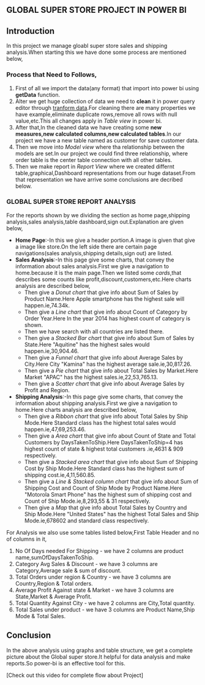 
## GLOBAL SUPER STORE PROJECT IN POWER BI

## Introduction

<p>In this project we manage gloabl super store sales and shipping analysis.When starting this we have done some process are mentioned below,</p>

### Process that Need to Follows,
<ol>
<li>First of all we import the data(any format) that import into power bi using <b>getData</b> function.</li>
<li>Alter we get huge collection of data we need to <b>clean</b> it in power query editor through <u>tranform data</u>.For cleaning there are many properties we have example,eliminate duplicate rows,remove all rows with null value,etc.This all changes apply in <i>Table view</i> in power bi.</li>
<li>After that,In the cleaned data we have creating some <b>new measures,new calculated columns,new calculated tables</b>.In our project we have a new table named as customer for save customer data.</li>
<li>Then we move into <i>Model view</i> where tha relationship between the models are set.In our project we could find three relationship, where order table is the center table connection with all other tables.</li>
<li>Then we make report in <i>Report View</i> where we created differnt table,graphical,Dashboard representations from our huge dataset.From that representation we have arrive some conclusions are decribed below.</li>
</ol>

### GLOBAL SUPER STORE REPORT ANALYSIS
<p>For the reports shown by we dividing the section as home page,shipping analysis,sales analysis,table dashboard,sign out.Explanation are given below,</p>
<UL>
  <LI><b>Home Page</b>:-In this we give a header portion.A image is given that give a image like store.On the left side there are certain page navigations(sales analysis,shipping details,sign out) are listed.</LI>
  <li><b>Sales Analysis</b>:-In this page give some charts, that convey the information about sales analysis.First we give a navigation to home.because it is the main page.Then we listed some <i>cards</i>,that describes some counts like profit,discount,customers,etc.Here charts analysis are described below,
    <ul>
   <li>Then give a <i>Donut chart</i> that give info about Sum of Sales by Product Name.Here Apple smartphone has the highest sale will happen.ie,74.34k.</li>
         <li>Then give a <i>Line chart</i> that give info about Count of Category by Order Year.Here In the year 2014 has highest count of category is shown.</li>
         <li>Then we have search with all countries are listed there.</li>
         <li>Then give a <i>Stacked Bar chart</i> that give info about Sum of Sales by State.Here "Aquitine" has the highest sales would happen.ie,30,904.46.</li>
         <li>Then give a <i>Funnel chart</i> that give info about Average Sales by City.Here City "Kamina" has the highest average sale.ie,30,817.26.</li>
         <li>Then give a <i>Pie chart</i> that give info about Total Sales by Market.Here Market "APAC" has the highest sales.ie,22,53,765.13.</li>
         <li>Then give a <i>Scatter chart</i> that give info about Average Sales by Profit and Region.</li>
         </ul>
  </li>
<li><b>Shipping Analysis</b>:-In this page give some charts, that convey the information about shipping analysis.First we give a navigation to home.Here charts analysis are described below,
 <ul>
   <li>Then give a <i>Ribbon chart</i> that give info about Total Sales by Ship Mode.Here Standard class has the highest total sales would happen.ie,47,69,253.46.</li>
          <li>Then give a <i>Area chart</i> that give info about Count of State and Total Customers by DaysTakenToShip.Here DaysTakenToShip=4 has highest count of state & highest total customers .ie,4631 & 909 respectively.</li>
   <li>Then give a <i>Stacked area chart</i> that give info about Sum of Shipping Cost by Ship Mode.Here Standard class has the highest sum of shipping cost.ie,4,11,560.85.</li>
   <li>Then give a <i>Line & Stacked column chart</i> that give info about Sum of Shipping Cost and Count of Ship Mode by Product Name.Here "Motorola Smart Phone"  has the highest sum of shipping cost and Count of Ship Mode.ie,8,293,55 & 31 respectively.</li>
   <li>Then give a <i>Map</i> that give info about Total Sales by Country and Ship Mode.Here "United States" has the highest Total Sales and Ship Mode.ie,678602 and standard class respectively.</li>

  </ul>

     
</UL>

<p>For Analysis we also use some tables listed below,First Table Header and no of columns in it,</p>
<ol>
  <li>No Of Days needed For Shipping - we have 2 columns are product name,sumOfDaysTakenToShip. </li>
    <li>Category Avg Sales & Discount  - we have 3 columns are Category,Average sale & sum of discount. </li>
    <li>Total Orders under region & Country  - we have 3 columns are Country,Region & Total orders.</li>
        <li>Average Profit Against state & Market  - we have 3 columns are State,Market & Average Profit.</li>
        <li>Total Quantity Against City  - we have 2 columns are City,Total quantity.</li>
        <li>Total Sales under product  - we have 3 columns are Product Name,Ship Mode & Total Sales.</li>


</ol>

## Conclusion

<p>In the above analysis using graphs and table structure, we get a complete picture about the Global super store.It helpful for data analysis and make reports.So power-bi is an effective tool for this.</p>

[Check out this video for complete flow about Project] 
